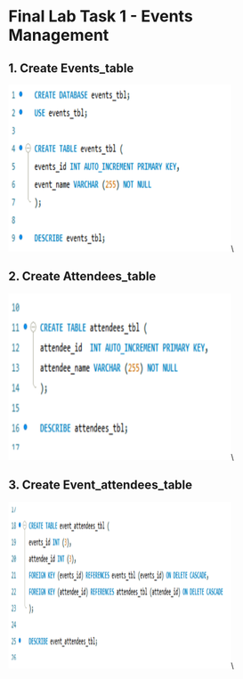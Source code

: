 # Final Lab Task 1 - Events Management

## 1. Create Events_table

<img src="Images/Events Table.png" alt="Alt Text" width="400" height="300">\

## 2. Create Attendees_table

<img src="Images/Attendees Table.png" alt="Alt Text" width="400" height="300">\

## 3. Create Event_attendees_table

<img src="Images/Event Attendees Table.png" alt="Alt Text" width="400" height="300">\
